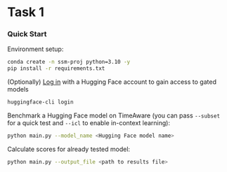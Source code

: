 # Task 1

### Quick Start
Environment setup:
```sh
conda create -n ssm-proj python=3.10 -y
pip install -r requirements.txt
```

(Optionally) [Log in](https://huggingface.co/docs/huggingface_hub/en/guides/cli#huggingface-cli-login) with a Hugging Face account to gain access to gated models
```sh
huggingface-cli login
```

Benchmark a Hugging Face model on TimeAware (you can pass `--subset` for a quick test and `--icl` to enable in-context learning):

```bash
python main.py --model_name <Hugging Face model name>
```

Calculate scores for already tested model:

```bash
python main.py --output_file <path to results file>
```
